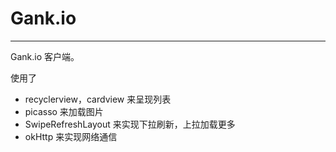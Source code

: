 Gank.io
=====

--------
Gank.io 客户端。

使用了

* recyclerview，cardview 来呈现列表
* picasso 来加载图片
* SwipeRefreshLayout 来实现下拉刷新，上拉加载更多
* okHttp 来实现网络通信

